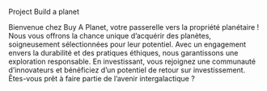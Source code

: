 Project Build a planet

Bienvenue chez Buy A Planet, votre passerelle vers la propriété planétaire ! Nous vous offrons la chance unique d’acquérir des planètes, soigneusement sélectionnées pour leur potentiel. Avec un engagement envers la durabilité et des pratiques éthiques, nous garantissons une exploration responsable. En investissant, vous rejoignez une communauté d’innovateurs et bénéficiez d’un potentiel de retour sur investissement. Êtes-vous prêt à faire partie de l’avenir intergalactique ?